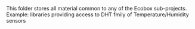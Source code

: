 This folder stores all material common to any of the Ecobox sub-projects.
Example: libraries providing access to DHT fmily of Temperature/Humidity sensors
